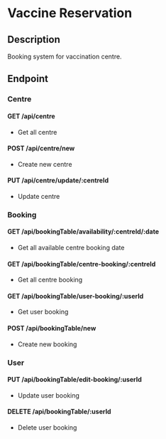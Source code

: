 # Vaccine Reservation

## Description
Booking system for vaccination centre.

## Endpoint

### Centre
#### GET  /api/centre
- Get all centre
#### POST /api/centre/new
- Create new centre
#### PUT /api/centre/update/:centreId
- Update centre

### Booking
#### GET /api/bookingTable/availability/:centreId/:date
- Get all available centre booking date

#### GET /api/bookingTable/centre-booking/:centreId
- Get all centre booking

#### GET /api/bookingTable/user-booking/:userId
- Get user booking

#### POST /api/bookingTable/new
- Create new booking

### User
#### PUT /api/bookingTable/edit-booking/:userId
- Update user booking

#### DELETE /api/bookingTable/:userId
- Delete user booking
